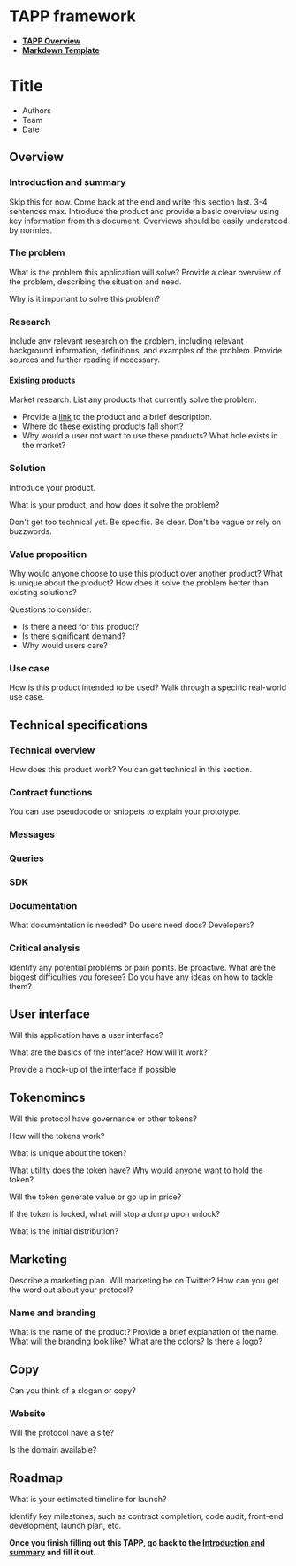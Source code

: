 # TAPP framework

- [**TAPP Overview**](./README.md)
- [**Markdown Template**](./template.md)

# Title

- Authors
- Team
- Date

## Overview 

###  Introduction and summary

Skip this for now. Come back at the end and write this section last. 3-4 sentences max. Introduce the product and provide a basic overview using key information from this document. Overviews should be easily understood by normies.

### The problem

What is the problem this application will solve? Provide a clear overview of the problem, describing the situation and need. 

Why is it important to solve this problem? 

### Research

Include any relevant research on the problem, including relevant background information, definitions, and examples of the problem. Provide sources and further reading if necessary. 

#### Existing products

Market research. List any products that currently solve the problem. 
- Provide a [link](#existing-products) to the product and a brief description.
- Where do these existing products fall short? 
- Why would a user not want to use these products? What hole exists in the market?

### Solution

Introduce your product. 

What is your product, and how does it solve the problem? 

Don't get too technical yet. Be specific. Be clear. Don't be vague or rely on buzzwords. 

### Value proposition

Why would anyone choose to use this product over another product? What is unique about the product? How does it solve the problem better than existing solutions?

Questions to consider:

- Is there a need for this product?
- Is there significant demand?
- Why would users care?

### Use case

How is this product intended to be used? Walk through a specific real-world use case. 


## Technical specifications

### Technical overview

How does this product work? You can get technical in this section. 

### Contract functions

You can use pseudocode or snippets to explain your prototype. 

### Messages

### Queries

### SDK

### Documentation

What documentation is needed? Do users need docs? Developers?

### Critical analysis

Identify any potential problems or pain points. Be proactive. What are the biggest difficulties you foresee? Do you have any ideas on how to tackle them?

## User interface

Will this application have a user interface? 

What are the basics of the interface? How will it work?

Provide a mock-up of the interface if possible

## Tokenomincs

Will this protocol have governance or other tokens?

How will the tokens work?

What is unique about the token?

What utility does the token have? Why would anyone want to hold the token?

Will the token generate value or go up in price? 

If the token is locked, what will stop a dump upon unlock?

What is the initial distribution?

## Marketing

Describe a marketing plan. Will marketing be on Twitter? How can you get the word out about your protocol?

### Name and branding

What is the name of the product? Provide a brief explanation of the name. What will the branding look like?
What are the colors? Is there a logo? 

## Copy

Can you think of a slogan or copy?

### Website

Will the protocol have a site? 

Is the domain available?

## Roadmap 

What is your estimated timeline for launch?

Identify key milestones, such as contract completion, code audit, front-end development, launch plan, etc. 


**Once you finish filling out this TAPP, go back to the [Introduction and summary](#introduction-and-summary) and fill it out.** 


